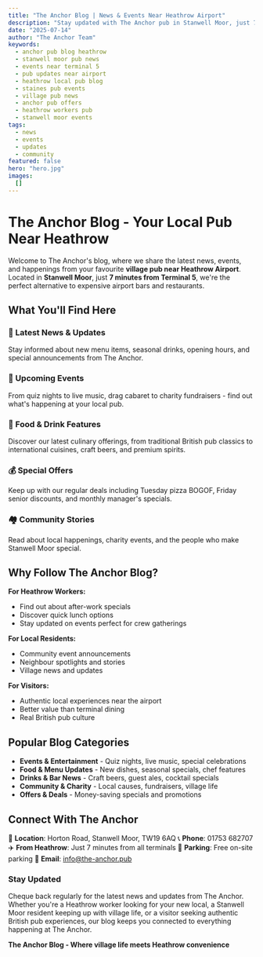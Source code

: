 ```yaml
---
title: "The Anchor Blog | News & Events Near Heathrow Airport"
description: "Stay updated with The Anchor pub in Stanwell Moor, just 7 minutes from Heathrow Terminal 5. Latest news, events, special offers, menu updates, and community happenings. Your local pub alternative to airport bars with proper prices, free parking, and authentic atmosphere."
date: "2025-07-14"
author: "The Anchor Team"
keywords:
  - anchor pub blog heathrow
  - stanwell moor pub news
  - events near terminal 5
  - pub updates near airport
  - heathrow local pub blog
  - staines pub events
  - village pub news
  - anchor pub offers
  - heathrow workers pub
  - stanwell moor events
tags:
  - news
  - events
  - updates
  - community
featured: false
hero: "hero.jpg"
images:
  []
---
```


# The Anchor Blog - Your Local Pub Near Heathrow

Welcome to The Anchor's blog, where we share the latest news, events, and happenings from your favourite **village pub near Heathrow Airport**. Located in **Stanwell Moor**, just **7 minutes from Terminal 5**, we're the perfect alternative to expensive airport bars and restaurants.

## What You'll Find Here

### 🍺 Latest News & Updates
Stay informed about new menu items, seasonal drinks, opening hours, and special announcements from The Anchor.

### 🎉 Upcoming Events
From quiz nights to live music, drag cabaret to charity fundraisers - find out what's happening at your local pub.

### 🍕 Food & Drink Features
Discover our latest culinary offerings, from traditional British pub classics to international cuisines, craft beers, and premium spirits.

### 💰 Special Offers
Keep up with our regular deals including Tuesday pizza BOGOF, Friday senior discounts, and monthly manager's specials.

### 🏘️ Community Stories
Read about local happenings, charity events, and the people who make Stanwell Moor special.

## Why Follow The Anchor Blog?

**For Heathrow Workers:**
- Find out about after-work specials
- Discover quick lunch options
- Stay updated on events perfect for crew gatherings

**For Local Residents:**
- Community event announcements
- Neighbour spotlights and stories
- Village news and updates

**For Visitors:**
- Authentic local experiences near the airport
- Better value than terminal dining
- Real British pub culture

## Popular Blog Categories

- **Events & Entertainment** - Quiz nights, live music, special celebrations
- **Food & Menu Updates** - New dishes, seasonal specials, chef features
- **Drinks & Bar News** - Craft beers, guest ales, cocktail specials
- **Community & Charity** - Local causes, fundraisers, village life
- **Offers & Deals** - Money-saving specials and promotions

## Connect With The Anchor

📍 **Location**: Horton Road, Stanwell Moor, TW19 6AQ
📞 **Phone**: 01753 682707
✈️ **From Heathrow**: Just 7 minutes from all terminals
🚗 **Parking**: Free on-site parking
📧 **Email**: info@the-anchor.pub

### Stay Updated

Cheque back regularly for the latest news and updates from The Anchor. Whether you're a Heathrow worker looking for your new local, a Stanwell Moor resident keeping up with village life, or a visitor seeking authentic British pub experiences, our blog keeps you connected to everything happening at The Anchor.

**The Anchor Blog - Where village life meets Heathrow convenience**